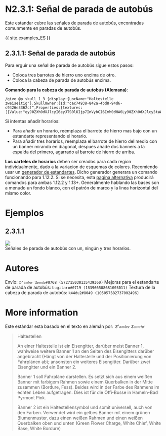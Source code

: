 # N2.3.1: Señal de parada de autobús

Este estandar cubre las señales de parada de autobús, encontradas comunmente en paradas de autobús.

{{ site.examples_ES }}

## 2.3.1.1: Señal de parada de autobús

Para erguir una señal de parada de autobús sigue estos pasos:
* Coloca tres barrotes de hierro uno encima de otro.
* Coloca la cabeza de parada de autobús encima.

**Comando para la cabeza de parada de autobús (Alemana)**:  
```
/give @p skull 1 3 {display:{LocName:"Haltestelle zweiseitig"},SkullOwner:{Id:"cac74938-842a-4bd8-94d6-c9426e3362cf",Properties:{textures:[{Value:"eyJ0ZXh0dXJlcyI6eyJTS0lOIjp7InVybCI6Imh0dHA6Ly90ZXh0dXJlcy5taW5lY3JhZnQubmV0L3RleHR1cmUvMjVmYzgyZjcyNmViNzc2MTQ2MDFlNzYyMjdiZjk3N2E2N2MxMDZjMWY0ODU4YzMyMGJmNzhjMTRjZDAzMDlhMSJ9fX0="}]}}}
```

Si intentas añadir horarios:

* Para añadir un horario, reemplaza el barrote de hierro mas bajo con un estandarte representando el horario.
* Para añadir tres horarios, reemplaza el barrote de hierro del medio con un banner mirando en diagonal, despues añade dos banners a la espalda del primero, agarrado al barrote de hierro de arriba.

**Los carteles de horarios** deben ser creados para cada region individualmente, dado a la variacion de esquemas de colores. Recomiendo usar un [generador de estandartes](https://www.needcoolshoes.com/banner). Dicho generador generara un comando funcionando para 1.12.2. Si se necesita, esta [pagina alternativa](https://minecraft.tools/en/banner.php) producirá comandos para ambas 1.12.2 y 1.13+.
Generalmente hablando las bases son a menudo un fondo blanco, con el patrón de marco y la linea horizontal del mismo color.

# Ejemplos

## 2.3.1.1

![](https://bte-n.github.io/resources/N2/3/1/bus_stop_sign.png)  
Señales de parada de autobús con un, ningún y tres horarios.

# Autores

Envío: `𝔇'𝔞𝔪𝔡𝔯𝔢 𝔗𝔬𝔪𝔞𝔱𝔬#0768 (572715030135439360)`
Mejoras para el estandarte de parada de autobús: `Lugitaro#0719 (183966508681003011)`
Textura de la cabeza de parada de autobús: `k44du2#8049 (105057582737002496)`

# More information

Este estándar esta basado en el texto en alemán por: _𝔇'𝔞𝔪𝔡𝔯𝔢 𝔗𝔬𝔪𝔞𝔱𝔬:_

> Haltestellen
>
> An einer Haltestelle ist ein Eisengitter, darüber meist Banner 1, wahlweise weitere Banner 1 an den Seiten des Eisengitters darüber angebracht (Hängt von der Haltestelle und der Positionierung von Fahrplänen ab); ansonsten ein weiteres Eisengitter. Darüber zwei Eisengitter und ein Banner 2.
>
> Banner 1 soll Fahrpläne darstellen. Es setzt sich aus einem weißen Banner mit farbigem Rahmen sowie einem Querbalken in der Mitte zusammen (Bordure, Fess). Beides wird in der Farbe des Rahmens im echten Leben aufgetragen. Dies ist für die Öffi-Busse in Hameln-Bad Pyrmont Pink.
>
> Banner 2 ist ein Haltestellensymbol und somit universell, auch von den Farben. Verwendet wird ein gelbes Banner mit einem grünen Blumenmuster, dazu einen weißen Rahmen und einen weißen Querbalken oben und unten (Green Flower Charge, White Chief, White Base, White Bordure)

